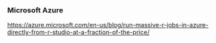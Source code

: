 ### Microsoft Azure
https://azure.microsoft.com/en-us/blog/run-massive-r-jobs-in-azure-directly-from-r-studio-at-a-fraction-of-the-price/
